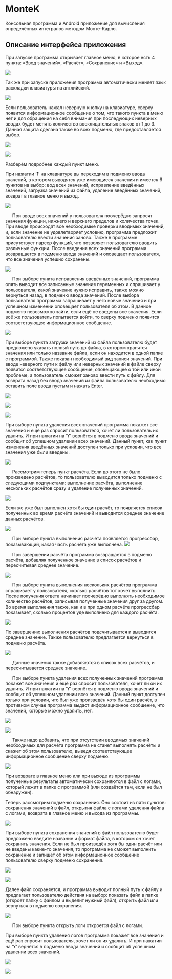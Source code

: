 # MonteK
Консольная программа и Android приложение для вычисления определённых интегралов методом Монте-Карло.


## <a name="_toc11322879"></a>**Описание интерфейса приложения**
При запуске программа открывает главное меню, в которое есть 4 пункта: «Ввод значений», «Расчёт», «Сохранение» и «Выход».

![](01.png)

Так же при запуске приложения программа автоматически меняет язык раскладки клавиатуры на английский.

![](02.png)

Если пользователь нажал неверную кнопку на клавиатуре, сверху появится информационное сообщение о том, что такого пункта в меню нет и для обращения на себя внимания при последующих неверных вводах будет менять количество восклицательных знаков от 1 до 3. Данная защита сделана также во всех подменю, где предоставляется выбор. 

![](03.png)

![](04.png)

Разберём подробнее каждый пункт меню.

При нажатии ‘1’ на клавиатуре вы переходим в подменю ввода значений, в котором выводятся уже имеющиеся значения и имеется 6 пунктов на выбор: вод всех значений, исправление введённых значений, загрузка значений из файла, удаление введённых значений, возврат в главное меню и выход.

![](05.png)

`	`При вводе всех значений у пользователя поочерёдно запросят значения функции, нижнего и верхнего пределов и количества точек. При вводе происходят все необходимые проверки вводимых значений, и, если значение не удовлетворяет условию, программа предложит пользователю ввести значения заново. Также в программе присутствует парсер функций, что позволяет пользователю вводить различные функции. После введения всех значений программа возвращается в подменю ввода значений и оповещает пользователя, что все значения успешно сохранены. 

![](06.png)

`	`При выборе пункта исправления введённых значений, программа опять выводит все записанные значения переменных и спрашивает у пользователя, какой значение нужно исправить, также можно вернуться назад, в подменю ввода значений. После выбора пользователя программа запрашивает у него новые значения и при успешном изменении оповещает пользователя об этом. В данное подменю невозможно зайти, если ещё не введены все значения. Если всё же пользователь попытается войти, то сверху подменю появится соответствующее информационное сообщение.

![](07.png)



При выборе пункта загрузки значений из файла пользователю будет предложено указать полный путь до файла, в котором хранятся значения или только название файла, если он находится в одной папке с программой. Также показан необходимый вид записи значений. При вводе неверного пути к файлу или неверных значений в файле сверху появится соответствующее сообщение, оповещающее о той или иной проблеме, а пользователь сможет заново ввести путь к файлу. Для возврата назад без ввода значений из файла пользователю необходимо оставить поле ввода пустым и нажать Enter. 

![](08.png) 

![](09.png)

![](10.png)

При выборе пункта удаления всех значений программа покажет все значения и ещё раз спросит пользователя, хочет ли пользователь их удалить. И при нажатии на ‘Y’ вернётся в подменю ввода значений и сообщит об успешном удалении всех значений. Данный пункт, как пункт изменения введённых значений доступен только при условии, что все значения уже были введены.

![](11.png)

`	`Рассмотрим теперь пункт расчёта. Если до этого не было произведено расчётов, то пользователю выводится только подменю с следующими подпунктами: выполнение расчёта, выполнение нескольких расчётов сразу и удаление полученных значений. 

![](12.png)

Если же уже был выполнен хотя бы один расчёт, то появляется список полученных во время расчёта значений и выводится среднее значение данных расчётов.

![](13.png)

`	`При выборе пункта выполнения расчёта появляется прогрессбар, показывающий, какая часть расчёта уже выполнена. ![](14.png)

`	`При завершении расчёта программа возвращается в подменю расчёта, добавляя полученное значение в список расчётов и пересчитывая среднее значение.

![](15.png)

`	`При выборе пункта выполнения нескольких расчётов программа спрашивает у пользователя, сколько расчётов тот хочет выполнить. После получения ответа начинает поочерёдно выполнять необходимое количество расчётов, записывая полученные значения друг за другом. Во время выполнения также, как и в при одном расчёте прогрессбар показывает, сколько процентов уде выполнено для каждого расчёта.

![](16.png)

По завершению выполнения расчётов подсчитывается и выводится среднее значение. Также пользователю предлагается вернуться в подменю расчёта.

![](17.png)

`	`Данные значения также добавляются в список всех расчётов, и пересчитывается среднее значение.

`	`При выборе пункта удаления всех полученных значений программа покажет все значения и ещё раз спросит пользователя, хочет ли он их удалить. И при нажатии на ‘Y’ вернётся в подменю ввода значений и сообщит об успешном удалении всех значений. Данный пункт доступен только при условии, что был уже произведён хотя бы один расчёт, в противном случае программа выдаст информационное сообщение, что значений, которые можно удалить, нет.

![](18.png)

![](19.png)

`	`Также надо добавить, что при отсутствии вводимых значений необходимых для расчёта программа не станет выполнять расчёты и скажет об этом пользователю, выведя соответствующее информационное сообщение сверху подменю.

![](20.png)

При возврате в главное меню или при выходе из программы полученные результаты автоматически сохраняются в файл с логами, который лежит в папке с программой (или создаётся там, если не был обнаружен).

Теперь рассмотрим подменю сохранения. Оно состоит из пяти пунктов: сохранения значений в файл, открытия файла с логами удаления файла с логами, возврата в главное меню и выхода из программы.

![](21.png)

При выборе пункта сохранения значений в файл пользователю будет предложено введите название и формат файла, в котором он хочет сохранить значения. Если не был произведён хотя бы один расчёт или не введены какие-то значения, то программа не сможет выполнить сохранение и запишет об этом информационное сообщение пользователю сверху подменю сохранения.

![](22.png)

![](23.png)

Далее файл сохраняется, и программа выводит полный путь к файлу и предлагает пользователю действия на выбор: показать файл в папке  (откроет папку с файлом и выделит нужный файл), открыть файл или вернуться в подменю сохранения. 

![](24.png)

`	`При выборе пункта открыть логи откроется файл с логами.

При выборе пункта удаления логов программа покажет все значения и ещё раз спросит пользователя, хочет ли он их удалить. И при нажатии на ‘Y’ вернётся в подменю ввода значений и сообщит об успешном удалении всех значений.

![](25.png)

![](26.png)
